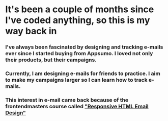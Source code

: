 # It's been a couple of months since I've coded anything, so this is my way back in
### I've always been fascinated by designing and tracking e-mails ever since I started buying from Appsumo. I loved not only their products, but their campaigns.
### Currently, I am designing e-mails for friends to practice. I aim to make my campaigns larger so I can learn how to track e-mails.
### This interest in e-mail came back because of the frontendmasters course called <a href="https://frontendmasters.com/courses/responsive-email/">"Responsive HTML Email Design"</a>
